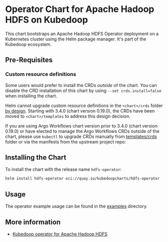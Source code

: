 # Operator Chart for Apache Hadoop HDFS on Kubedoop

This chart bootstraps an Apache Hadoop HDFS Operator deployment on a Kubernetes cluster using the Helm package manager. It's part of the Kubedoop ecosystem.

## Pre-Requisites

### Custom resource definitions

Some users would prefer to install the CRDs _outside_ of the chart. You can disable the CRD installation of this chart by using `--set crds.install=false` when installing the chart.

Helm cannot upgrade custom resource definitions in the `<chart>/crds` folder [by design](https://helm.sh/docs/chart_best_practices/custom_resource_definitions/#some-caveats-and-explanations).
Starting with 3.4.0 (chart version 0.19.0), the CRDs have been moved to `<chart>/templates` to address this design decision.

If you are using Argo Workflows chart version prior to 3.4.0 (chart version 0.19.0) or have elected to manage the Argo Workflows CRDs outside of the chart,
please use `kubectl` to upgrade CRDs manually from [templates/crds](templates/crds/) folder or via the manifests from the upstream project repo:

## Installing the Chart

To install the chart with the release name `hdfs-operator`:

```bash
helm install hdfs-operator oci://quay.io/kubedoopcharts/hdfs-operator
```

## Usage

The operator example usage can be found in the [examples](https://github.com/zncdatadev/hdfs-operator/tree/main/examples) directory.

## More information

- [Kubedoop operator for Apache Hadoop HDFS](https://github.com/zncdatadev/hdfs-operator)

